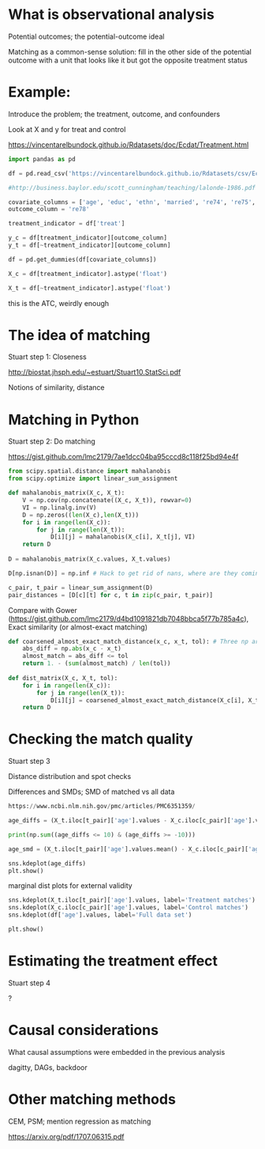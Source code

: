 # What is observational analysis

Potential outcomes; the potential-outcome ideal

Matching as a common-sense solution: fill in the other side of the potential outcome with a unit that looks like it but got the opposite treatment status

# Example:

Introduce the problem; the treatment, outcome, and confounders

Look at X and y for treat and control

https://vincentarelbundock.github.io/Rdatasets/doc/Ecdat/Treatment.html

```python
import pandas as pd

df = pd.read_csv('https://vincentarelbundock.github.io/Rdatasets/csv/Ecdat/Treatment.csv')

#http://business.baylor.edu/scott_cunningham/teaching/lalonde-1986.pdf

covariate_columns = ['age', 'educ', 'ethn', 'married', 're74', 're75', 'u74', 'u75']
outcome_column = 're78'

treatment_indicator = df['treat']

y_c = df[treatment_indicator][outcome_column]
y_t = df[~treatment_indicator][outcome_column]

df = pd.get_dummies(df[covariate_columns])

X_c = df[treatment_indicator].astype('float')

X_t = df[~treatment_indicator].astype('float')
```

this is the ATC, weirdly enough

# The idea of matching

Stuart step 1: Closeness

http://biostat.jhsph.edu/~estuart/Stuart10.StatSci.pdf

Notions of similarity, distance

# Matching in Python

Stuart step 2: Do matching

https://gist.github.com/lmc2179/7ae1dcc04ba95cccd8c118f25bd94e4f

```python
from scipy.spatial.distance import mahalanobis
from scipy.optimize import linear_sum_assignment

def mahalanobis_matrix(X_c, X_t):
    V = np.cov(np.concatenate((X_c, X_t)), rowvar=0)
    VI = np.linalg.inv(V)
    D = np.zeros((len(X_c),len(X_t)))
    for i in range(len(X_c)):
        for j in range(len(X_t)):
            D[i][j] = mahalanobis(X_c[i], X_t[j], VI)
    return D
    
D = mahalanobis_matrix(X_c.values, X_t.values)

D[np.isnan(D)] = np.inf # Hack to get rid of nans, where are they coming from

c_pair, t_pair = linear_sum_assignment(D)
pair_distances = [D[c][t] for c, t in zip(c_pair, t_pair)]
```

Compare with Gower (https://gist.github.com/lmc2179/d4bd1091821db7048bbca5f77b785a4c), Exact similarity (or almost-exact matching)

```python
def coarsened_almost_exact_match_distance(x_c, x_t, tol): # Three np arrays of equal length; differences less than tol are considered matches
    abs_diff = np.abs(x_c - x_t)
    almost_match = abs_diff <= tol
    return 1. - (sum(almost_match) / len(tol))
    
def dist_matrix(X_c, X_t, tol):
    for i in range(len(X_c)):
        for j in range(len(X_t)):
            D[i][j] = coarsened_almost_exact_match_distance(X_c[i], X_t[j], tol)
    return D
```

# Checking the match quality

Stuart step 3

Distance distribution and spot checks

Differences and SMDs; SMD of matched vs all data
```python
https://www.ncbi.nlm.nih.gov/pmc/articles/PMC6351359/

age_diffs = (X_t.iloc[t_pair]['age'].values - X_c.iloc[c_pair]['age'].values)

print(np.sum((age_diffs <= 10) & (age_diffs >= -10)))

age_smd = (X_t.iloc[t_pair]['age'].values.mean() - X_c.iloc[c_pair]['age'].values.mean()) / np.sqrt((X_t.iloc[t_pair]['age'].values.var() + X_c.iloc[c_pair]['age'].values.var()) / 2)

sns.kdeplot(age_diffs)
plt.show()
```

marginal dist plots for external validity

```python
sns.kdeplot(X_t.iloc[t_pair]['age'].values, label='Treatment matches')
sns.kdeplot(X_c.iloc[c_pair]['age'].values, label='Control matches')
sns.kdeplot(df['age'].values, label='Full data set')

plt.show()

```

# Estimating the treatment effect

Stuart step 4

?

# Causal considerations

What causal assumptions were embedded in the previous analysis

dagitty, DAGs, backdoor

# Other matching methods

CEM, PSM; mention regression as matching

https://arxiv.org/pdf/1707.06315.pdf
